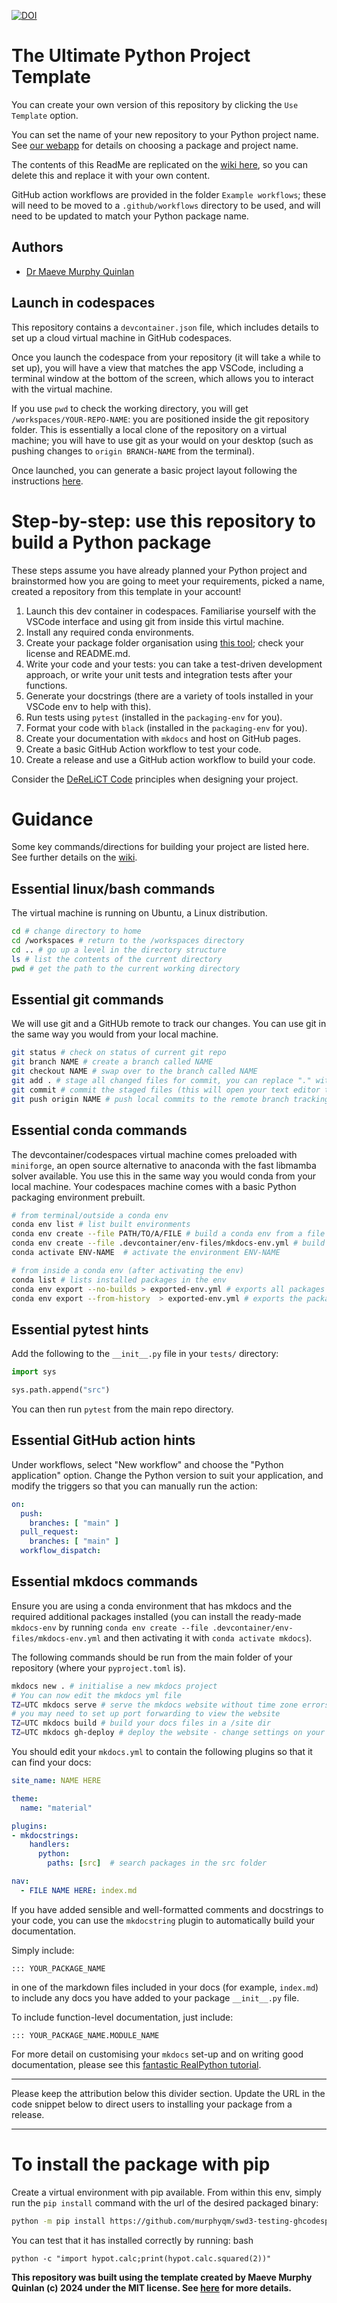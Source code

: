 [![DOI](https://zenodo.org/badge/833575400.svg)](https://zenodo.org/doi/10.5281/zenodo.12820819)

# The Ultimate Python Project Template

You can create your own version of this repository by clicking the `Use Template` option.

You can set the name of your new repository to your Python project name. See [our webapp](https://package-your-python.streamlit.app/) for details on choosing a package and project name.

The contents of this ReadMe are replicated on the [wiki here](https://github.com/murphyqm/python-project-template/wiki/Copy-of-the-ReadMe-file), so you can delete this and replace it with your own content.

GitHub action workflows are provided in the folder `Example workflows`; these will need to be moved to a `.github/workflows` directory to be used, and will need to be updated to match your Python package name.

## Authors

- [Dr Maeve Murphy Quinlan](https://github.com/murphyqm)

## Launch in codespaces

This repository contains a `devcontainer.json` file, which includes details to set up a cloud virtual machine in GitHub codespaces.

Once you launch the codespace from your repository (it will take a while to set up), you will have a view that matches the app VSCode, including a terminal
window at the bottom of the screen, which allows you to interact with the virtual machine.

If you use `pwd` to check the working directory, you will get `/workspaces/YOUR-REPO-NAME`: you are positioned inside the git repository folder. This is essentially
a local clone of the repository on a virtual machine; you will have to use git as your would on your desktop (such as pushing changes to `origin BRANCH-NAME` from the terminal).

Once launched, you can generate a basic project layout following the instructions [here](https://package-your-python.streamlit.app/).

# Step-by-step: use this repository to build a Python package

These steps assume you have already planned your Python project and brainstormed how you are going to meet your requirements, picked a name, created a repository from this template in your account!

1. Launch this dev container in codespaces. Familiarise yourself with the VSCode interface and using git from inside this virtul machine.
2. Install any required conda environments.
3. Create your package folder organisation using [this tool](https://package-your-python.streamlit.app/); check your license and README.md.
4. Write your code and your tests: you can take a test-driven development approach, or write your unit tests and integration tests after your functions.
5. Generate your docstrings (there are a variety of tools installed in your VSCode env to help with this).
6. Run tests using `pytest` (installed in the `packaging-env` for you).
7. Format your code with `black`  (installed in the `packaging-env` for you).
8. Create your documentation with `mkdocs` and host on GitHub pages.
9. Create a basic GitHub Action workflow to test your code.
10. Create a release and use a GitHub action workflow to build your code.

Consider the [DeReLiCT Code](https://derelict.streamlit.app/) principles when designing your project.

# Guidance

Some key commands/directions for building your project are listed here. See further details on the [wiki](https://github.com/murphyqm/python-project-template/wiki).

## Essential linux/bash commands

The virtual machine is running on Ubuntu, a Linux distribution.

```bash
cd # change directory to home
cd /workspaces # return to the /workspaces directory
cd .. # go up a level in the directory structure
ls # list the contents of the current directory
pwd # get the path to the current working directory
```

## Essential git commands

We will use git and a GitHUb remote to track our changes. You can use git in the same way you would from your local machine.

```bash
git status # check on status of current git repo
git branch NAME # create a branch called NAME
git checkout NAME # swap over to the branch called NAME
git add . # stage all changed files for commit, you can replace "." with FILE to add a single file called FILE
git commit # commit the staged files (this will open your text editor to create a commit message)
git push origin NAME # push local commits to the remote branch tracking the branch NAME
```

## Essential conda commands

The devcontainer/codespaces virtual machine comes preloaded with `miniforge`, an open source alternative to anaconda with the fast
libmamba solver available. You use this in the same way you would conda from your local machine. Your codespaces machine
comes with a basic Python packaging environment prebuilt.

```bash
# from terminal/outside a conda env
conda env list # list built environments
conda env create --file PATH/TO/A/FILE # build a conda env from a file
conda env create --file .devcontainer/env-files/mkdocs-env.yml # build a conda env from a file
conda activate ENV-NAME  # activate the environment ENV-NAME

# from inside a conda env (after activating the env)
conda list # lists installed packages in the env
conda env export --no-builds > exported-env.yml # exports all packages in the env
conda env export --from-history  > exported-env.yml # exports the packages that were explicitly installed
```
## Essential pytest hints

Add the following to the `__init__.py` file in your `tests/` directory:

```python
import sys

sys.path.append("src")
```

You can then run `pytest` from the main repo directory.

## Essential GitHub action hints

Under workflows, select "New workflow" and choose the "Python application" option. Change the Python version to suit your application, and modify the triggers so that you can manually run the action:

```yaml
on:
  push:
    branches: [ "main" ]
  pull_request:
    branches: [ "main" ]
  workflow_dispatch:
```

## Essential mkdocs commands

Ensure you are using a conda environment that has mkdocs and the required additional packages installed (you can
install the ready-made `mkdocs-env` by running `conda env create --file .devcontainer/env-files/mkdocs-env.yml` and then
activating it with `conda activate mkdocs`).

The following commands should be run from the main folder of your repository (where your `pyproject.toml` is).
```bash
mkdocs new . # initialise a new mkdocs project
# You can now edit the mkdocs yml file
TZ=UTC mkdocs serve # serve the mkdocs website without time zone errors
# you may need to set up port forwarding to view the website
TZ=UTC mkdocs build # build your docs files in a /site dir
TZ=UTC mkdocs gh-deploy # deploy the website - change settings on your gh repo to allow writing by actions
```

You should edit your `mkdocs.yml` to contain the following plugins so that it can find your docs:

```yaml
site_name: NAME HERE

theme:
  name: "material"

plugins:
- mkdocstrings:
    handlers:
      python:
        paths: [src]  # search packages in the src folder

nav:
  - FILE NAME HERE: index.md
```

If you have added sensible and well-formatted comments and docstrings to your code, you can use the `mkdocstring`
plugin to automatically build your documentation.

Simply include:

```
::: YOUR_PACKAGE_NAME
```

in one of the markdown files included in your docs (for example, `index.md`) to include any docs you have added to your package `__init__.py` file.

To include function-level documentation, just include:

```
::: YOUR_PACKAGE_NAME.MODULE_NAME
```
For more detail on customising your `mkdocs` set-up and on writing good documentation, please see this [fantastic RealPython tutorial](https://realpython.com/python-project-documentation-with-mkdocs/).
___

Please keep the attribution below this divider section. Update the URL in the code snippet below to direct users to installing your package from a release.
___

# To install the package with pip

Create a virtual environment with pip available. From within this env, simply run the `pip install` command with the url of the desired packaged binary:

```bash
python -m pip install https://github.com/murphyqm/swd3-testing-ghcodespaces-demo-repo/releases/download/v0.0.1-alpha.2/hypot-0.0.1.tar.gz
```

You can test that it has installed correctly by running:
bash
```
python -c "import hypot.calc;print(hypot.calc.squared(2))"
```

**This repository was built using the template created by Maeve Murphy Quinlan (c) 2024 under the MIT license. See [here](https://package-your-python.streamlit.app/) for more details.**
